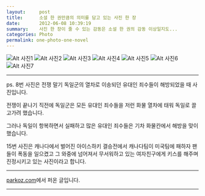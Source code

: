 ```yaml
---
layout:     post
title:      소설 한 권만큼의 의미를 담고 있는 사진 한 장
date:       2012-06-08 10:39:19
summary:    사진 한 장이 줄 수 있는 감동은 소설 한 권의 감동 이상일지도...
categories: Photo
permalink: one-photo-one-novel
---
```



![Alt 사진1](http://i.imgur.com/Uewdq.jpg)
![Alt 사진2](http://i.imgur.com/bkdrp.jpg)
![Alt 사진3](http://i.imgur.com/HIHrH.jpg)
![Alt 사진4](http://i.imgur.com/QVnR1.jpg)
![Alt 사진5](http://i.imgur.com/dCer1.jpg)
![Alt 사진6](http://i.imgur.com/6pJJK.jpg)
![Alt 사진7](http://i.imgur.com/mdNck.jpg)


<!--
![Alt 사진1](http://i.minus.com/i9e8Ji2jVLGIV.jpg)
![Alt 사진2](http://i.minus.com/i2a1JoGxDstls.jpg)
![Alt 사진3](http://i.minus.com/ibbKn8t3J2R4iz.jpg)
![Alt 사진4](http://i.minus.com/iWhhfRNSYFiab.jpg)
![Alt 사진5](http://i.minus.com/ibsZIH8Qjgq1cd.jpg)
![Alt 사진6](http://i.minus.com/ibr8OcHbO5HgsP.jpg)
![Alt 사진7](http://i.minus.com/ibeIc3HBn11Xht.jpg)
--> 

----

ps. 8번 사진은 전쟁 말기 독일군의 열차로 이송되던 유대인 죄수들이 해방되었을 때 사진입니다.

전쟁이 끝나기 직전에 독일군은 모든 유대인 죄수들을 저런 화물 열차에 태워 독일로 끌고가려 했습니다.

그러나 독일이 항복하면서 실패하고 많은 유대인 죄수들은 기차 화물칸에서 해방을 맞이했습니다.




15번 사진은 캐나다에서 벌어진 아이스하키 결승전에서 캐나다팀이 미국팀에 패하자 팬들이 폭동을 일으켰고 그 와중에 넘어져서 무서워하고 있는 여자친구에게 키스를 해주며 진정시키고 있는 사진이라고 합니다.


----

[parkoz.com](http://www.parkoz.com/zboard/view.php?id=images2&no=100787&category=1)에서 퍼온 글입니다.

----